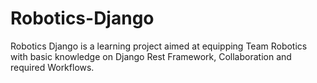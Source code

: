 # Robotics-Django
Robotics Django is a learning project aimed at equipping Team Robotics with basic knowledge on Django Rest Framework, Collaboration and required Workflows.
